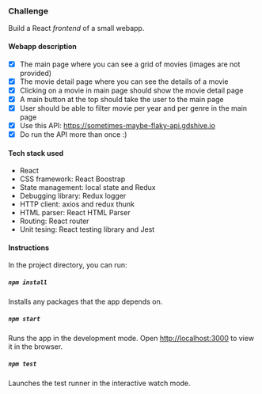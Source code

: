 ### Challenge

Build a React *frontend* of a small webapp. 

#### Webapp description

- [x] The main page where you can see a grid of movies (images are not provided)
- [x] The movie detail page where you can see the details of a movie
- [x] Clicking on a movie in main page should show the movie detail page
- [x] A main button at the top should take the user to the main page
- [x] User should be able to filter movie per year and per genre in the main page
- [x] Use this API: https://sometimes-maybe-flaky-api.gdshive.io
- [x] Do run the API more than once :)

#### Tech stack used

- React
- CSS framework: React Boostrap
- State management: local state and Redux
- Debugging library: Redux logger 
- HTTP client: axios and redux thunk
- HTML parser: React HTML Parser
- Routing: React router
- Unit tesing: React testing library and Jest

#### Instructions

In the project directory, you can run:

##### `npm install`

Installs any packages that the app depends on.

##### `npm start`

Runs the app in the development mode.
Open [http://localhost:3000](http://localhost:3000) to view it in the browser.

##### `npm test`

Launches the test runner in the interactive watch mode.
